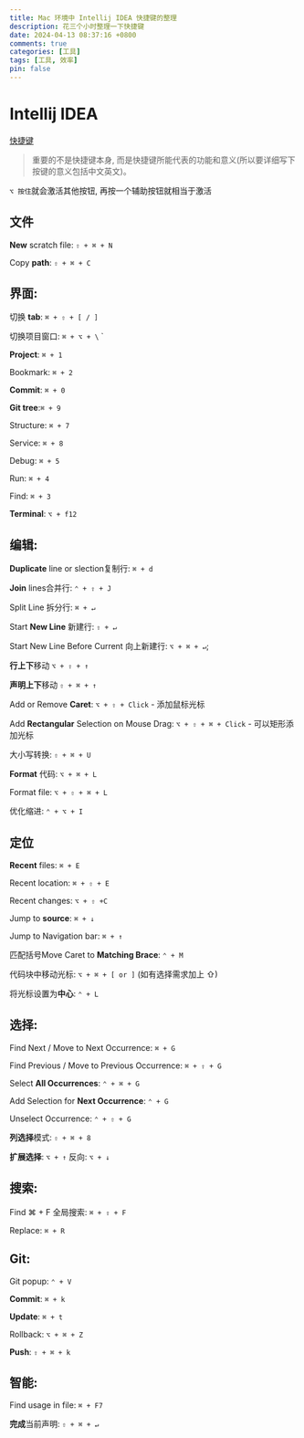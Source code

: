 ```yaml
---
title: Mac 环境中 Intellij IDEA 快捷键的整理
description: 花三个小时整理一下快捷键
date: 2024-04-13 08:37:16 +0800
comments: true
categories: [工具]
tags: [工具, 效率]
pin: false 
---
```


# Intellij IDEA

[快捷键](jetbrains://idea/settings?name=Keymap)



> 重要的不是快捷键本身, 而是快捷键所能代表的功能和意义(所以要详细写下按键的意义包括中文英文)。



`⌥ 按住`就会激活其他按钮, 再按一个辅助按钮就相当于激活



## 文件

**New** scratch file: `⇧ + ⌘ + N`

Copy **path**: `⇧ + ⌘ + C`



## 界面:

切换 **tab**: `⌘ + ⇧ + [ / ]`

切换项目窗口: ``⌘ + ⌥ + \`` `

**Project**: `⌘ + 1`

Bookmark: `⌘ + 2`

**Commit**: `⌘ + 0`

**Git tree**:`⌘ + 9`

Structure: `⌘ + 7`

Service: `⌘ + 8`

Debug: `⌘ + 5`

Run: `⌘ + 4`

Find: `⌘ + 3`

**Terminal**: `⌥ + f12`





## 编辑:

**Duplicate** line or slection复制行: `⌘ + d`

**Join** lines合并行:  `⌃ + ⇧ + J`



Split Line 拆分行: `⌘ + ↵`

Start **New Line** 新建行: `⇧ + ↵`

Start New Line Before Current 向上新建行: `⌥ + ⌘ + ↵`;



**行上下**移动 `⌥ + ⇧ + ↑`

**声明上下**移动 `⇧ + ⌘ + ↑`



Add or Remove **Caret**: `⌥ + ⇧ + Click` - 添加鼠标光标

Add **Rectangular** Selection on Mouse Drag: `⌥ + ⇧ + ⌘ + Click` - 可以矩形添加光标



大小写转换: `⇧ + ⌘ + U`

**Format** 代码: `⌥ + ⌘ + L`

Format file: `⌥ + ⇧ + ⌘ + L`

优化缩进: `⌃ + ⌥ + I`



## 定位

**Recent** files: `⌘ + E`

Recent location: `⌘ + ⇧ + E`

Recent changes: `⌥ + ⇧ +C`



Jump to **source**: `⌘ + ↓`

Jump to Navigation bar: `⌘ + ↑`



匹配括号Move Caret to **Matching Brace**: `⌃ + M`

代码块中移动光标: `⌥ + ⌘ + [ or ]` (如有选择需求加上 ⇧)

将光标设置为**中心**: `⌃ + L`



## 选择:

Find Next / Move to Next Occurrence: `⌘ + G`

Find Previous / Move to Previous Occurrence: `⌘ + ⇧ + G`

Select **All Occurrences**: `⌃ + ⌘ + G`

Add Selection for **Next Occurrence**: `⌃ + G`

Unselect Occurrence: `⌃ + ⇧ + G`



**列选择**模式: `⇧ + ⌘ + 8`



**扩展选择**: `⌥ + ↑` 反向: `⌥ + ↓`



## 搜索:

Find ⌘ + F 全局搜索: `⌘ + ⇧ + F`

Replace: `⌘ + R`



## Git:

Git popup: `⌃ + V`

**Commit**: `⌘ + k`

**Update**: `⌘ + t`

Rollback: `⌥ + ⌘ + Z`

**Push**: `⇧ + ⌘ + k`



## 智能:

Find usage in file: `⌘ + F7`

**完成**当前声明: `⇧ + ⌘ + ↵`
